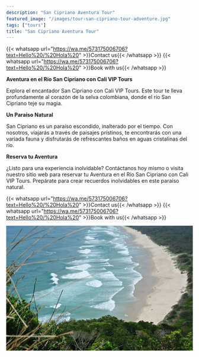 ```yaml
---
description: "San Cipriano Aventura Tour"
featured_image: "/images/tour-san-cipriano-tour-adventure.jpg"
tags: ["tours"]
title: "San Cipriano Aventura Tour"
---
```

{{< whatsapp url="https://wa.me/573175006706?text=Hello%20/%20Hola%20" >}}Contact us{{< /whatsapp >}}
{{< whatsapp url="https://wa.me/573175006706?text=Hello%20/%20Hola%20" >}}Book with us{{< /whatsapp >}}


**Aventura en el Río San Cipriano con Cali VIP Tours**

Explora el encantador San Cipriano con Cali VIP Tours. Este tour te lleva profundamente al corazón de la selva colombiana, donde el río San Cipriano teje su magia.

**Un Paraíso Natural**

San Cipriano es un paraíso escondido, inalterado por el tiempo. Con nosotros, viajarás a través de paisajes prístinos, te encontrarás con una variada fauna y disfrutarás de refrescantes baños en aguas cristalinas del río.

**Reserva tu Aventura**

¿Listo para una experiencia inolvidable? Contáctanos hoy mismo o visita nuestro sitio web para reservar tu Aventura en el Río San Cipriano con Cali VIP Tours. Prepárate para crear recuerdos inolvidables en este paraíso natural.

{{< whatsapp url="https://wa.me/573175006706?text=Hello%20/%20Hola%20" >}}Contact us{{< /whatsapp >}}
{{< whatsapp url="https://wa.me/573175006706?text=Hello%20/%20Hola%20" >}}Book with us{{< /whatsapp >}}

![San Cipriano Tour](/images/san-cipriano-tour-adventure.jpg)
